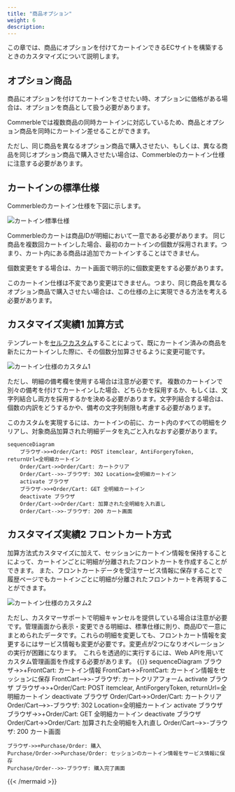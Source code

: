 ```yaml
---
title: "商品オプション"
weight: 6
description: 
---
```


この章では、商品にオプションを付けてカートインできるECサイトを構築するときのカスタマイズについて説明します。

## オプション商品

商品にオプションを付けてカートインをさせたい時、オプションに価格がある場合は、オプションを商品として扱う必要があります。

Commerbleでは複数商品の同時カートインに対応しているため、商品とオプション商品を同時にカートイン差せることができます。

ただし、同じ商品を異なるオプション商品で購入させたい、もしくは、異なる商品を同じオプション商品で購入させたい場合は、Commerbleのカートイン仕様に注意する必要があります。

## カートインの標準仕様

Commerbleのカートイン仕様を下図に示します。

![カートイン標準仕様](./1.jpg)

Commerbleのカートは商品IDが明細において一意である必要があります。 同じ商品を複数回カートインした場合、最初のカートインの個数が採用されます。つまり、カート内にある商品は追加でカートインすることはできません。

個数変更をする場合は、カート画面で明示的に個数変更をする必要があります。

このカートイン仕様は不変であり変更はできません。つまり、同じ商品を異なるオプション商品で購入させたい場合は、この仕様の上に実現できる方法を考える必要があります。

## カスタマイズ実績1 加算方式

テンプレートを[セルフカスタム]することによって、既にカートイン済みの商品を新たにカートインした際に、その個数分加算させるように変更可能です。

![カートイン仕様のカスタム1](./2.jpg)

ただし、明細の備考欄を使用する場合は注意が必要です。 複数のカートインで別々の備考を付けてカートインした場合、どちらかを採用するか、もしくは、文字列結合し両方を採用するかを決める必要があります。文字列結合する場合は、個数の内訳をどうするかや、備考の文字列制限も考慮する必要があります。

このカスタムを実現するには、カートインの前に、カート内のすべての明細をクリアし、対象商品加算された明細データを丸ごと入れなおす必要があります。

```mermaid
sequenceDiagram
    ブラウザ->>+Order/Cart: POST itemclear, AntiForgeryToken, returnUrl=全明細カートイン 
    Order/Cart->>Order/Cart: カートクリア
    Order/Cart-->>-ブラウザ: 302 Location=全明細カートイン 
    activate ブラウザ
    ブラウザ->>+Order/Cart: GET 全明細カートイン 
    deactivate ブラウザ
    Order/Cart->>Order/Cart: 加算された全明細を入れ直し
    Order/Cart-->>-ブラウザ: 200 カート画面 
```

## カスタマイズ実績2 フロントカート方式

加算方法式カスタマイズに加えて、セッションにカートイン情報を保持することによって、カートインごとに明細が分離されたフロントカートを作成することができます。 また、フロントカートデータを受注サービス情報に保存することで履歴ページでもカートインごとに明細が分離されたフロントカートを再現することができます。

![カートイン仕様のカスタム2](./3.jpg)

ただし、カスタマーサポートで明細キャンセルを提供している場合は注意が必要です。管理画面から表示・変更できる明細は、標準仕様に則り、商品IDで一意にまとめられたデータです。これらの明細を変更しても、フロントカート情報を変更するにはサービス情報も変更が必要です。変更点が2つになりオペレーションの実行が困難になります。　これらを透過的に実行するには、Web APIを用いてカスタム管理画面を作成する必要があります。
{{<mermaid align="center">}}
sequenceDiagram
    ブラウザ->>+FrontCart: カートイン情報
    FrontCart->>FrontCart: カートイン情報をセッションに保存
    FrontCart-->>-ブラウザ: カートクリアフォーム
    activate ブラウザ
    ブラウザ->>+Order/Cart: POST itemclear, AntiForgeryToken, returnUrl=全明細カートイン 
    deactivate ブラウザ
    Order/Cart->>Order/Cart: カートクリア
    Order/Cart-->>-ブラウザ: 302 Location=全明細カートイン 
    activate ブラウザ
    ブラウザ->>+Order/Cart: GET 全明細カートイン 
    deactivate ブラウザ
    Order/Cart->>Order/Cart: 加算された全明細を入れ直し
    Order/Cart-->>-ブラウザ: 200 カート画面 

    ブラウザ->>+Purchase/Order: 購入
    Purchase/Order->>Purchase/Order: セッションのカートイン情報をサービス情報に保存
    Purchase/Order-->>-ブラウザ: 購入完了画面
{{< /mermaid >}}


[セルフカスタム]: ../../features/customization/#セルフカスタム "セルフカスタム"
